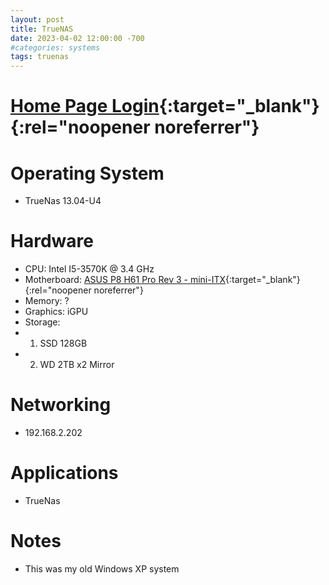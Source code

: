 ```yaml
---
layout: post
title: TrueNAS
date: 2023-04-02 12:00:00 -700
#categories: systems
tags: truenas
---
```



# [Home Page Login](http://192.168.2.202/ui/dashboard){:target="_blank"}{:rel="noopener noreferrer"}

# Operating System
* TrueNas 13.04-U4

# Hardware
* CPU: Intel I5-3570K @ 3.4 GHz
* Motherboard: [ASUS P8 H61 Pro Rev 3 - mini-ITX](https://icecat.biz/en/p/asus/p8h61-m/motherboards-p8h61-m-9010491.html){:target="_blank"}{:rel="noopener noreferrer"}
* Memory: ?
* Graphics: iGPU 
* Storage:
* 1. SSD 128GB
* 2. WD 2TB x2 Mirror 



# Networking
* 192.168.2.202

# Applications
* TrueNas

# Notes
* This was my old Windows XP system